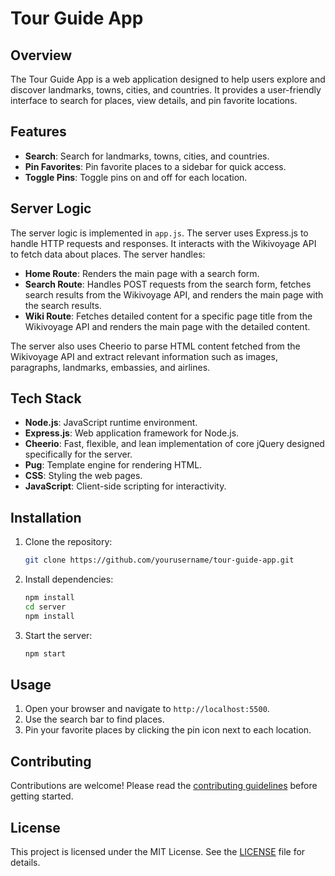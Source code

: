 # Tour Guide App

## Overview

The Tour Guide App is a web application designed to help users explore and discover landmarks, towns, cities, and countries. It provides a user-friendly interface to search for places, view details, and pin favorite locations.

## Features

- **Search**: Search for landmarks, towns, cities, and countries.
- **Pin Favorites**: Pin favorite places to a sidebar for quick access.
- **Toggle Pins**: Toggle pins on and off for each location.

## Server Logic

The server logic is implemented in `app.js`. The server uses Express.js to handle HTTP requests and responses. It interacts with the Wikivoyage API to fetch data about places. The server handles:

- **Home Route**: Renders the main page with a search form.
- **Search Route**: Handles POST requests from the search form, fetches search results from the Wikivoyage API, and renders the main page with the search results.
- **Wiki Route**: Fetches detailed content for a specific page title from the Wikivoyage API and renders the main page with the detailed content.

The server also uses Cheerio to parse HTML content fetched from the Wikivoyage API and extract relevant information such as images, paragraphs, landmarks, embassies, and airlines.

## Tech Stack

- **Node.js**: JavaScript runtime environment.
- **Express.js**: Web application framework for Node.js.
- **Cheerio**: Fast, flexible, and lean implementation of core jQuery designed specifically for the server.
- **Pug**: Template engine for rendering HTML.
- **CSS**: Styling the web pages.
- **JavaScript**: Client-side scripting for interactivity.

## Installation

1. Clone the repository:
   ```bash
   git clone https://github.com/yourusername/tour-guide-app.git
   ```

2. Install dependencies:
   ```bash
   npm install
   cd server
   npm install
   ```

3. Start the server:
   ```bash
   npm start
   ```

## Usage

1. Open your browser and navigate to `http://localhost:5500`.
2. Use the search bar to find places.
3. Pin your favorite places by clicking the pin icon next to each location.

## Contributing

Contributions are welcome! Please read the [contributing guidelines](CONTRIBUTING.md) before getting started.

## License

This project is licensed under the MIT License. See the [LICENSE](LICENSE) file for details.
